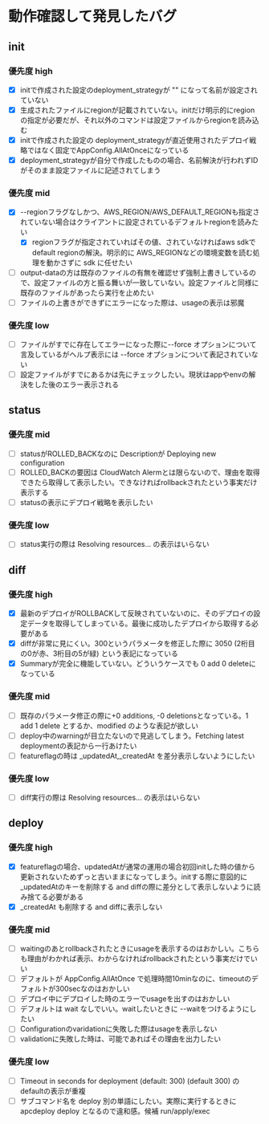 # 動作確認して発見したバグ

## init

### 優先度 high

- [x] initで作成された設定のdeployment_strategyが "" になって名前が設定されていない
- [x] 生成されたファイルにregionが記載されていない。initだけ明示的にregionの指定が必要だが、それ以外のコマンドは設定ファイルからregionを読み込む
- [x] initで作成された設定の deployment_strategyが直近使用されたデプロイ戦略ではなく固定でAppConfig.AllAtOnceになっている
- [x] deployment_strategyが自分で作成したものの場合、名前解決が行われずIDがそのまま設定ファイルに記述されてしまう

### 優先度 mid

- [x] --regionフラグなしかつ、AWS_REGION/AWS_DEFAULT_REGIONも指定されていない場合はクライアントに設定されているデフォルトregionを読みたい
  - [x] regionフラグが指定されていればその値、されていなければaws sdkでdefault regionの解決。明示的に AWS_REGIONなどの環境変数を読む処理を動かさずに sdk に任せたい
- [ ] output-dataの方は既存のファイルの有無を確認せず強制上書きしているので、設定ファイルの方と振る舞いが一致していない。設定ファイルと同様に既存のファイルがあったら実行を止めたい
- [ ] ファイルの上書きができずにエラーになった際は、usageの表示は邪魔

### 優先度 low

- [ ] ファイルがすでに存在してエラーになった際に--force オプションについて言及しているがヘルプ表示には --force オプションについて表記されていない
- [ ] 設定ファイルがすでにあるかは先にチェックしたい。現状はappやenvの解決をした後のエラー表示される

## status

### 優先度 mid

- [ ] statusがROLLED_BACKなのに Descriptionが Deploying new configuration
- [ ] ROLLED_BACKの要因は CloudWatch Alermとは限らないので、理由を取得できたら取得して表示したい。できなければrollbackされたという事実だけ表示する
- [ ] statusの表示にデプロイ戦略を表示したい

### 優先度 low

- [ ] status実行の際は Resolving resources... の表示はいらない

## diff

### 優先度 high

- [x] 最新のデプロイがROLLBACKして反映されていないのに、そのデプロイの設定データを取得してしまっている。最後に成功したデプロイから取得する必要がある
- [x] diffが非常に見にくい。300というパラメータを修正した際に 3050 (2桁目の0が赤、3桁目の5が緑) という表記になっている
- [x] Summaryが完全に機能していない。どういうケースでも 0 add 0 deleteになっている

### 優先度 mid

- [ ] 既存のパラメータ修正の際に+0 additions, -0 deletionsとなっている。1 add 1 delete とするか、modified のような表記が欲しい
- [ ] deploy中のwarningが目立たないので見逃してしまう。Fetching latest deploymentの表記から一行あけたい
- [ ] featureflagの時は _updatedAt,_createdAt を差分表示しないようにしたい

### 優先度 low

- [ ] diff実行の際は Resolving resources... の表示はいらない

## deploy

### 優先度 high

- [x] featureflagの場合、updatedAtが通常の運用の場合初回initした時の値から更新されないためずっと古いままになってしまう。initする際に意図的に_updatedAtのキーを削除する and diffの際に差分として表示しないように読み捨てる必要がある
- [x] _createdAt も削除する and diffに表示しない

### 優先度 mid

- [ ] waitingのあとrollbackされたときにusageを表示するのはおかしい。こちらも理由がわかれば表示、わからなければrollbackされたという事実だけでいい
- [ ] デフォルトが AppConfig.AllAtOnce で処理時間10minなのに、timeoutのデフォルトが300secなのはおかしい
- [ ] デプロイ中にデプロイした時のエラーでusageを出すのはおかしい
- [ ] デフォルトは wait なしでいい。waitしたいときに --waitをつけるようにしたい
- [ ] Configurationのvaridationに失敗した際はusageを表示しない
- [ ] validationに失敗した時は、可能であればその理由を出力したい

### 優先度 low

- [ ] Timeout in seconds for deployment (default: 300) (default 300) のdefaultの表示が重複
- [ ] サブコマンド名を deploy 別の単語にしたい。実際に実行するときに apcdeploy deploy となるので違和感。候補 run/apply/exec
